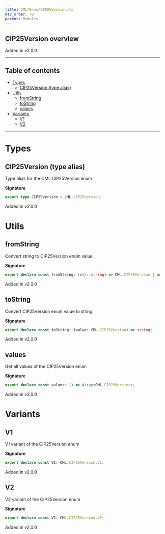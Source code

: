 ```yaml
---
title: CML/Enum/CIP25Version.ts
nav_order: 70
parent: Modules
---
```


## CIP25Version overview

Added in v2.0.0

---

<h2 class="text-delta">Table of contents</h2>

- [Types](#types)
  - [CIP25Version (type alias)](#cip25version-type-alias)
- [Utils](#utils)
  - [fromString](#fromstring)
  - [toString](#tostring)
  - [values](#values)
- [Variants](#variants)
  - [V1](#v1)
  - [V2](#v2)

---

# Types

## CIP25Version (type alias)

Type alias for the CML CIP25Version enum

**Signature**

```ts
export type CIP25Version = CML.CIP25Version;
```

Added in v2.0.0

# Utils

## fromString

Convert string to CIP25Version enum value

**Signature**

```ts
export declare const fromString: (str: string) => CML.CIP25Version | undefined;
```

Added in v2.0.0

## toString

Convert CIP25Version enum value to string

**Signature**

```ts
export declare const toString: (value: CML.CIP25Version) => string;
```

Added in v2.0.0

## values

Get all values of the CIP25Version enum

**Signature**

```ts
export declare const values: () => Array<CML.CIP25Version>;
```

Added in v2.0.0

# Variants

## V1

V1 variant of the CIP25Version enum

**Signature**

```ts
export declare const V1: CML.CIP25Version.V1;
```

Added in v2.0.0

## V2

V2 variant of the CIP25Version enum

**Signature**

```ts
export declare const V2: CML.CIP25Version.V2;
```

Added in v2.0.0

